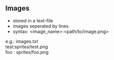 ## Images
- stored in a text-file
- images seperated by lines
- syntax: <image_name>:<path/to/image.png>

e.g.:	images.txt</br>
test:sprites/test.png</br>
foo : sprites/foo.png
